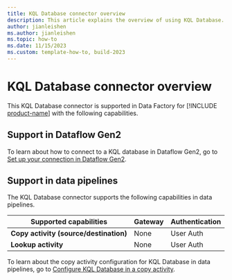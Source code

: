 ```yaml
---
title: KQL Database connector overview
description: This article explains the overview of using KQL Database.
author: jianleishen
ms.author: jianleishen
ms.topic: how-to
ms.date: 11/15/2023
ms.custom: template-how-to, build-2023
---
```


# KQL Database connector overview

This KQL Database connector is supported in Data Factory for [!INCLUDE [product-name](../includes/product-name.md)] with the following capabilities.

## Support in Dataflow Gen2

To learn about how to connect to a KQL database in Dataflow Gen2, go to [Set up your connection in Dataflow Gen2](connector-kql-database.md#set-up-your-connection-in-dataflow-gen2).

## Support in data pipelines

The KQL Database connector supports the following capabilities in data pipelines.

| Supported capabilities | Gateway | Authentication |
| --- | --- | ---|
| **Copy activity (source/destination)** | None | User Auth |
| **Lookup activity** | None | User Auth |

To learn about the copy activity configuration for KQL Database in data pipelines, go to [Configure KQL Database in a copy activity](connector-kql-database-copy-activity.md).
